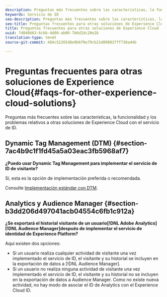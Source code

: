 ```yaml
---
description: Preguntas más frecuentes sobre las características, la funcionalidad y los problemas relativos a otras soluciones de Experience Cloud con el servicio de ID.
keywords: Servicio de ID
seo-description: Preguntas más frecuentes sobre las características, la funcionalidad y los problemas relativos a otras soluciones de Experience Cloud con el servicio de ID.
seo-title: Preguntas frecuentes para otras soluciones de Experience Cloud
title: Preguntas frecuentes para otras soluciones de Experience Cloud
uuid: 7d848663-6cbb-4d80-ab06-7b6d2dc20e2b
translation-type: tm+mt
source-git-commit: 484c52265d8e0b6f0e79cb21d09082fff730a44b

---
```



# Preguntas frecuentes para otras soluciones de Experience Cloud{#faqs-for-other-experience-cloud-solutions}

Preguntas más frecuentes sobre las características, la funcionalidad y los problemas relativos a otras soluciones de Experience Cloud con el servicio de ID.

## Dynamic Tag Management (DTM) {#section-7ac4b9c1f1fd45a5a03eac3fb5968af7}

**¿Puedo usar Dynamic Tag Management para implementar el servicio de ID de visitante?**

Sí, esta es la opción de implementación preferida o recomendada.

Consulte [Implementación estándar con DTM](../implementation-guides/standard.md#concept-89cd0199a9634fc48644f2d61e3d2445).

## Analytics y Audience Manager {#section-b3dd206d497041acb04554c6fb1c912a}

**¿Se exportará el historial visitante de un usuario[!DNL Adobe Analytics][!DNL Audience Manager]después de implementar el servicio de identidad de Experience Platform?**

Aquí existen dos opciones:

* Si un usuario realiza cualquier actividad de visitante una vez implementado el servicio de ID, el visitante y su historial se incluyen en la exportación de datos a [!DNL Audience Manager].
* Si un usuario no realiza ninguna actividad de visitante una vez implementado el servicio de ID, el visitante y su historial no se incluyen en la exportación de datos a Audience Manager. Como no existe nueva actividad, no hay modo de asociar el ID de Analytics con el Experience Cloud ID.

